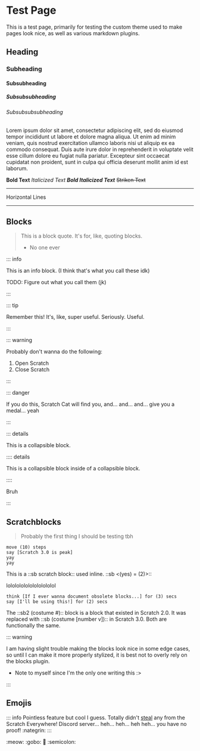 # Test Page

This is a test page, primarily for testing the custom theme used to make pages look nice, as well as various markdown plugins.

## Heading

### Subheading

#### Subsubheading

##### Subsubsubheading

###### Subsubsubsubheading

Lorem ipsum dolor sit amet, consectetur adipiscing elit, sed do eiusmod tempor incididunt ut labore et dolore magna aliqua. Ut enim ad minim veniam, quis nostrud exercitation ullamco laboris nisi ut aliquip ex ea commodo consequat. Duis aute irure dolor in reprehenderit in voluptate velit esse cillum dolore eu fugiat nulla pariatur. Excepteur sint occaecat cupidatat non proident, sunt in culpa qui officia deserunt mollit anim id est laborum.

**Bold Text** *Italicized Text* ***Bold Italicized Text*** ~~Striken Text~~

---

Horizontal Lines

---

## Blocks

> This is a block quote. It's for, like, quoting blocks.
>
> * No one ever

::: info

This is an info block. (I think that's what you call these idk)

TODO: Figure out what you call them (jk)

:::

::: tip

Remember this! It's, like, super useful. Seriously. Useful.

:::

::: warning

Probably don't wanna do the following:

1. Open Scratch
2. Close Scratch

:::

::: danger

If you do this, Scratch Cat will find you, and... and... and... give you a medal... yeah

:::

::: details

This is a collapsible block.

:::: details

This is a collapsible block inside of a collapsible block.

::::

Bruh

:::

## Scratchblocks

> Probably the first thing I should be testing tbh

```sb
move (10) steps
say [Scratch 3.0 is peak]
yay
yay
```

This is a ::sb scratch block:: used inline. ::sb <(yes) = (2)>::

lololololololololololol

```sb2
think [If I ever wanna document obsolete blocks...] for (3) secs
say [I'll be using this!] for (2) secs
```

The ::sb2 (costume #):: block is a block that existed in Scratch 2.0. It was replaced with ::sb (costume [number v]):: in Scratch 3.0. Both are functionally the same.

::: warning

I am having slight trouble making the blocks look nice in some edge cases, so until I can make it more properly stylized, it is best not to overly rely on the blocks plugin.

* Note to myself since I'm the only one writing this :>

:::

## Emojis

::: info
Pointless feature but cool I guess. Totally didn't [steal](https://sripkunda.me/Discord-Emoji-Extractor/) any from the Scratch Everywhere! Discord server... heh... heh... heh heh... you have no proof! :nategrin:
:::

:meow: :gobo: :waffle: :semicolon:
